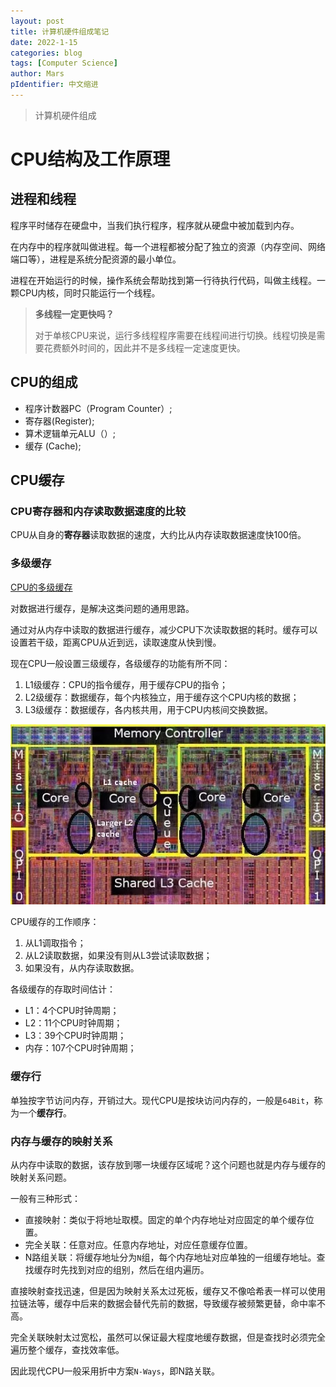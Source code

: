 ```yaml
---
layout: post
title: 计算机硬件组成笔记
date: 2022-1-15
categories: blog
tags: [Computer Science]
author: Mars
pIdentifier: 中文缩进
---
```


> 计算机硬件组成

# CPU结构及工作原理
## 进程和线程

程序平时储存在硬盘中，当我们执行程序，程序就从硬盘中被加载到内存。

在内存中的程序就叫做进程。每一个进程都被分配了独立的资源（内存空间、网络端口等），进程是系统分配资源的最小单位。

进程在开始运行的时候，操作系统会帮助找到第一行待执行代码，叫做主线程。一颗CPU内核，同时只能运行一个线程。

> **多线程一定更快吗？**
> 
> 对于单核CPU来说，运行多线程程序需要在线程间进行切换。线程切换是需要花费额外时间的，因此并不是多线程一定速度更快。

## CPU的组成

- 程序计数器PC（Program Counter）;
- 寄存器(Register);
- 算术逻辑单元ALU（）;
- 缓存 (Cache);

## CPU缓存
### CPU寄存器和内存读取数据速度的比较

CPU从自身的**寄存器**读取数据的速度，大约比从内存读取数据速度快100倍。

### 多级缓存

[CPU的多级缓存](https://coolshell.cn/articles/20793.html)

对数据进行缓存，是解决这类问题的通用思路。

通过对从内存中读取的数据进行缓存，减少CPU下次读取数据的耗时。缓存可以设置若干级，距离CPU从近到远，读取速度从快到慢。

现在CPU一般设置三级缓存，各级缓存的功能有所不同：

1. L1级缓存：CPU的指令缓存，用于缓存CPU的指令；
2. L2级缓存：数据缓存，每个内核独立，用于缓存这个CPU内核的数据；
3. L3级缓存：数据缓存，各内核共用，用于CPU内核间交换数据。

![cache](/assets/posts/46.png)

CPU缓存的工作顺序：

1. 从L1调取指令；
2. 从L2读取数据，如果没有则从L3尝试读取数据；
3. 如果没有，从内存读取数据。

各级缓存的存取时间估计：

- L1：4个CPU时钟周期；
- L2：11个CPU时钟周期；
- L3：39个CPU时钟周期；
- 内存：107个CPU时钟周期；

### 缓存行

单独按字节访问内存，开销过大。现代CPU是按块访问内存的，一般是`64Bit`，称为一个**缓存行**。

### 内存与缓存的映射关系

从内存中读取的数据，该存放到哪一块缓存区域呢？这个问题也就是内存与缓存的映射关系问题。

一般有三种形式：

- 直接映射：类似于将地址取模。固定的单个内存地址对应固定的单个缓存位置。
- 完全关联：任意对应。任意内存地址，对应任意缓存位置。
- N路组关联：将缓存地址分为`N`组，每个内存地址对应单独的一组缓存地址。查找缓存时先找到对应的组别，然后在组内遍历。

直接映射查找迅速，但是因为映射关系太过死板，缓存又不像哈希表一样可以使用拉链法等，缓存中后来的数据会替代先前的数据，导致缓存被频繁更替，命中率不高。

完全关联映射太过宽松，虽然可以保证最大程度地缓存数据，但是查找时必须完全遍历整个缓存，查找效率低。

因此现代CPU一般采用折中方案`N-Ways`，即N路关联。